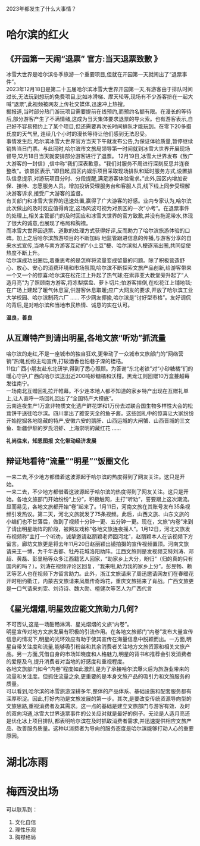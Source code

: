 2023年都发生了什么大事情？

# 哈尔滨的红火
## 《开园第一天闹“退票”   官方:当天退票致歉 》  
冰雪大世界是哈尔滨冬季旅游一个重要项目,但就在开园第一天就闹出了“退票事件”。  
2023年12月18日是第二十五届哈尔滨冰雪大世界开园第一天,有游客由于排队时间过长,无法玩到想玩的免费项目,比如冰滑梯、摩天轮等,现场有不少游客挤在一起大喊“退票”,此视频被网友上传社交媒体,迅速冲上热搜。  
据报道,当时部分热门游玩项目需要提前在线预约,而预约名额有限。在漫长的等待后,部分游客产生了不满情绪,这成为当天集体要求退票的导火索。也有游客表示,自己好不容易预约上了某个项目,但还需要再次长时间排队才能玩到。在零下20多摄氏度的天气里, 连续几个小时的漫长等待让他们感到无法忍受。  
事情发生后,哈尔滨冰雪大世界官方当天下午就发布公告,为保证体验质量,暂停继续销售当日门票。与此同时,哈尔滨市文旅局领导第一时间就到冰雪大世界开展现场督导,12月18日当天就安排部分游客进行了退票。
12月19日,冰雪大世界发布《致广大游客的一封信》,信中称“我们深表歉意。“我们对服务不周进行深刻反思并连夜整改”。该景区表示,“即日起,园区内娱乐项目采取现场排队和延时服务方式,设置排队信息提示,对游玩项目分时、分段提醒,满足游客体验需求。”此外,园区内增加安保、接待、志愿服务人员。增加投诉受理服务台和客服人员,线下线上同步受理解决游客诉求,接受广大游客的监督。  
有关部门和冰雪大世界的迅速处置,赢得了广大游客的好感。业内专家认为,哈尔滨此次做出的及时反应值得肯定,这场风波可视为对景区的一次“小考”。在退票事件的处理上,相关主管部门的及时回应和冰雪大世界的官方致歉,并没有拖泥带水,体现了很大的诚意,也展现了格局和胸襟。  
而冰雪大世界因退票、道歉的处理方式获得好评,反而助力了哈尔滨旅游体验的口碑。加上之后哈尔滨旅游项目的不断加码 地监管跟进信息的传播,与游客分享的自来水式宣传,当地与南方游客互动的“小土豆”梗、哈尔滨拟人梗逐渐出圈,共同促使热度不断上升。  
 哈尔滨成功出圈后,着重思考的是怎样将流量变成留量的问题。除了积极营造舒心、放心、安心的消费环境和市场氛围,哈尔滨不断探索文旅产品创新,给游客带来一个又一个的惊喜:哈尔滨在松花江上升起了热气球;在索菲亚大教堂旁升起了“人造月亮”为了照顾南方游客,将冻梨摆盘、萝卜切片;怕游客摔倒,在松花江上铺地毯;在广场上建起了暖气休息室,供游客休息取暖;应广大网友的要求,开放了哈尔滨工业大学校园、哈尔滨制药六厂 …… 不少网友揶揄,哈尔滨是“讨好型市格”。友好调侃的背后,是对哈尔滨和当地市民热情、诚恳的实在认可。

**温良，善良**

## 从互赠特产到请出明星,各地文旅“听劝”抓流量  
哈尔滨的走红,不是一座城市的独自狂欢,更带动了一众城市文旅部门的“网络营销”热潮,纷纷主动宣传,打破酒香也怕巷子深的桎梏。  
11位广西小朋友赴东北研学,得到了悉心照顾。为答谢“东北老铁”对“小砂糖橘”们的暖心守护,广西向哈尔滨送出近200吨砂糖橘和沃柑。黑龙江则回赠10万盒蔓越莓发往南宁。  
一场南北互赠回礼拉开帷幕。不少连本地人都不知道的家乡特产出现在互赠礼单上,让人直呼一场回礼回出了“全国特产大摸底”。  
云南连夜生产1万盒非物质文化遗产鲜花饼和1万份去过联合国生物多样性大会的松茸饼干送往哈尔滨。四川拿出了雅安天全的鱼子酱。这些回礼中的惊喜让大家纷纷开始挖掘各地隐藏的特产,安徽六安的鹅肝、山西运城的大闸蟹、山西晋城的三文鱼、新疆伊犁的罗氏沼虾、上海崇明的藏红花 ……  

**礼尚往来，知恩图报**
**文化带动经济发展**

## 辩证地看待“流量”“明星”“饭圈文化 

一来二去,不少地方都借着这波源起于哈尔滨的热度得到了网友关注。这只是开始。    
一来二去，不少地方都借着这波源起于哈尔滨的热度得到了网友关注。这只是开始。各地文旅部门开始纷纷“上分”，积极触网，主打“听劝”，誓要跟上这次潮流。显而易见，各地文旅都开始“卷”起来了。1月11日，河南文旅在其账号发布35条视频引发热议。第二天，河北文旅就发了75条视频。此后，山西文旅、山东文旅的小编们也不甘落后，做到了视频十分钟一更、五分钟一更。现在，文旅“内卷”来到了请出明星助阵的阶段，被网友戏称“各地文旅连夜摇人”。1月12日，河北文旅发布视频称“主打一个听劝，诚挚邀请赵丽颖老师回河北”，赵丽颖本人在该视频下方留言。廊坊文旅更是将去年11月20日赵丽颖出镜拍摄的宣传视频置顶。河南文旅请来王一博，为千年古都、牡丹花城洛阳助阵。江西文旅则是发视频艾特刘涛、邓超、黄磊、彭昱畅等众多江西籍艺人回家，“助家乡上大分，盼归”（归的真的只有国内的吗？）。刘涛在视频评论区回复，“我来啦,助力我的家乡上分”。彭昱畅、赖艺等艺人也在视频下方留言助力。此外，浙江文旅请来了周迅邀请网友们在春暖花开时相约衢江，内蒙古文旅请来凤凰传奇玲花，重庆文旅摇来了肖战。广西文旅更是一口气请来刘雯、刘诗诗、魏大勋、檀健次等艺人为广西代言


## 《星光熠熠,明星效应能文旅助力几何?

不可否认,这是一场酣畅淋漓、星光熠熠的文旅“内卷”。  
明星宣传对地方文旅发展有积极的引流作用。在各地文旅部门“内卷”发布大量宣传信息的情况下,明星的光环效应有助于使其宣传在海量信息中脱颖而出。一方面,明星自带关注度和流量,能够吸引粉丝和其余消费者关注地方文旅资源和相关文旅产品。另一方面,凭借自身的市场知晓度和人格魅力,明星的背书和推荐会引发消费者的爱屋及乌,提升消费者对当地的好感度和重视程度。  
各地文旅部门如今“内卷”程度如此激烈,是为了承接哈尔滨爆火后为旅游业带来的流量和关注度。但抓住流量之余,更重要的是本身文旅产品的吸引力和文旅服务的质量。  
可以看到,哈尔滨的冰雪旅游深耕多年,整体的产品体系、基础设施和配套服务都有深厚积淀。因此,打好内功是文旅发展的第一步。其次,是要改变传统资源导向型的文旅思路,重视消费者及其需求。这一点的基础是建立文旅部门与游客有效、及时的双向沟通,冰雪大世界退票事件的公关应对就是最好的例子。无论是人造月亮还是优化冰上项目排队,都表明哈尔滨在及时抓取消费者需求,并迅速提供相应文旅产品、改善服务质量。这种以消费者为导向的服务态度是哈尔滨能够打动人心的重要原因。

# 湖北冻雨

# 梅西没出场
可以联系到：  
1. 文化自信
2. 理性乐观
3. 胸襟格局